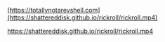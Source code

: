 [https://totallynotarevshell.com](https://shattereddisk.github.io/rickroll/rickroll.mp4)

https://shattereddisk.github.io/rickroll/rickroll.mp4